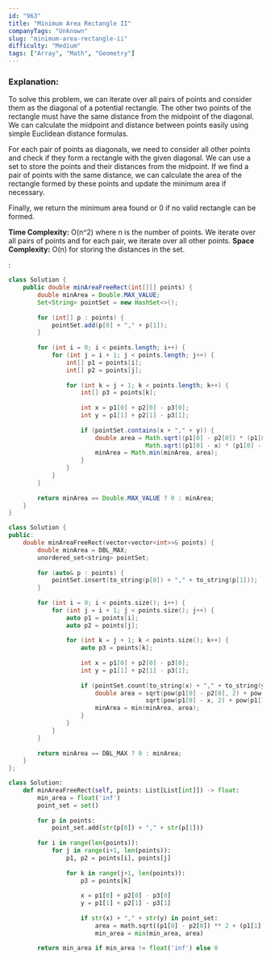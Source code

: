 ```yaml
---
id: "963"
title: "Minimum Area Rectangle II"
companyTags: "Unknown"
slug: "minimum-area-rectangle-ii"
difficulty: "Medium"
tags: ["Array", "Math", "Geometry"]
---
```


### Explanation:
To solve this problem, we can iterate over all pairs of points and consider them as the diagonal of a potential rectangle. The other two points of the rectangle must have the same distance from the midpoint of the diagonal. We can calculate the midpoint and distance between points easily using simple Euclidean distance formulas.

For each pair of points as diagonals, we need to consider all other points and check if they form a rectangle with the given diagonal. We can use a set to store the points and their distances from the midpoint. If we find a pair of points with the same distance, we can calculate the area of the rectangle formed by these points and update the minimum area if necessary.

Finally, we return the minimum area found or 0 if no valid rectangle can be formed.

**Time Complexity:** O(n^2) where n is the number of points. We iterate over all pairs of points and for each pair, we iterate over all other points.
**Space Complexity:** O(n) for storing the distances in the set.

:

```java
class Solution {
    public double minAreaFreeRect(int[][] points) {
        double minArea = Double.MAX_VALUE;
        Set<String> pointSet = new HashSet<>();
        
        for (int[] p : points) {
            pointSet.add(p[0] + "," + p[1]);
        }
        
        for (int i = 0; i < points.length; i++) {
            for (int j = i + 1; j < points.length; j++) {
                int[] p1 = points[i];
                int[] p2 = points[j];
                
                for (int k = j + 1; k < points.length; k++) {
                    int[] p3 = points[k];
                    
                    int x = p1[0] + p2[0] - p3[0];
                    int y = p1[1] + p2[1] - p3[1];
                    
                    if (pointSet.contains(x + "," + y)) {
                        double area = Math.sqrt((p1[0] - p2[0]) * (p1[0] - p2[0]) + (p1[1] - p2[1]) * (p1[1] - p2[1])) *
                                      Math.sqrt((p1[0] - x) * (p1[0] - x) + (p1[1] - y) * (p1[1] - y));
                        minArea = Math.min(minArea, area);
                    }
                }
            }
        }
        
        return minArea == Double.MAX_VALUE ? 0 : minArea;
    }
}
```

```cpp
class Solution {
public:
    double minAreaFreeRect(vector<vector<int>>& points) {
        double minArea = DBL_MAX;
        unordered_set<string> pointSet;
        
        for (auto& p : points) {
            pointSet.insert(to_string(p[0]) + "," + to_string(p[1]));
        }
        
        for (int i = 0; i < points.size(); i++) {
            for (int j = i + 1; j < points.size(); j++) {
                auto p1 = points[i];
                auto p2 = points[j];
                
                for (int k = j + 1; k < points.size(); k++) {
                    auto p3 = points[k];
                    
                    int x = p1[0] + p2[0] - p3[0];
                    int y = p1[1] + p2[1] - p3[1];
                    
                    if (pointSet.count(to_string(x) + "," + to_string(y))) {
                        double area = sqrt(pow(p1[0] - p2[0], 2) + pow(p1[1] - p2[1], 2)) *
                                      sqrt(pow(p1[0] - x, 2) + pow(p1[1] - y, 2));
                        minArea = min(minArea, area);
                    }
                }
            }
        }
        
        return minArea == DBL_MAX ? 0 : minArea;
    }
};
```

```python
class Solution:
    def minAreaFreeRect(self, points: List[List[int]]) -> float:
        min_area = float('inf')
        point_set = set()
        
        for p in points:
            point_set.add(str(p[0]) + "," + str(p[1]))
        
        for i in range(len(points)):
            for j in range(i+1, len(points)):
                p1, p2 = points[i], points[j]
                
                for k in range(j+1, len(points)):
                    p3 = points[k]
                    
                    x = p1[0] + p2[0] - p3[0]
                    y = p1[1] + p2[1] - p3[1]
                    
                    if str(x) + "," + str(y) in point_set:
                        area = math.sqrt((p1[0] - p2[0]) ** 2 + (p1[1] - p2[1]) ** 2) * math.sqrt((p1[0] - x) ** 2 + (p1[1] - y) ** 2)
                        min_area = min(min_area, area)
        
        return min_area if min_area != float('inf') else 0
```